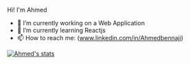 
Hi! I'm Ahmed


- 🔭 I’m currently working on a Web Application
- 🌱 I’m currently learning Reactjs
- 📫 How to reach me: (www.linkedin.com/in/Ahmedbennaji)

<!-- ### :zap: Recent Activity
 -->
[![Ahmed's stats](https://github-readme-stats.vercel.app/api/wakatime?username=Ahmedbennaji)](https://github.com/Ahmedbennaji/github-readme-stats)




